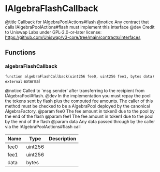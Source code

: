 

# IAlgebraFlashCallback




@title Callback for IAlgebraPoolActions#flash
 @notice Any contract that calls IAlgebraPoolActions#flash must implement this interface
 @dev Credit to Uniswap Labs under GPL-2.0-or-later license:
 https://github.com/Uniswap/v3-core/tree/main/contracts/interfaces





## Functions
### algebraFlashCallback


`function algebraFlashCallback(uint256 fee0, uint256 fee1, bytes data) external`  external

@notice Called to &#x60;msg.sender&#x60; after transferring to the recipient from IAlgebraPool#flash.
 @dev In the implementation you must repay the pool the tokens sent by flash plus the computed fee amounts.
 The caller of this method must be checked to be a AlgebraPool deployed by the canonical AlgebraFactory.
 @param fee0 The fee amount in token0 due to the pool by the end of the flash
 @param fee1 The fee amount in token1 due to the pool by the end of the flash
 @param data Any data passed through by the caller via the IAlgebraPoolActions#flash call



| Name | Type | Description |
| ---- | ---- | ----------- |
| fee0 | uint256 |  |
| fee1 | uint256 |  |
| data | bytes |  |





